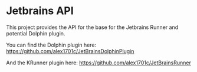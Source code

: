 # Jetbrains API

This project provides the API for the base for the Jetbrains Runner and potential Dolphin plugin.

You can find the Dolphin plugin here:
https://github.com/alex1701c/JetBrainsDolphinPlugin

And the KRunner plugin here:
https://github.com/alex1701c/JetBrainsRunner
